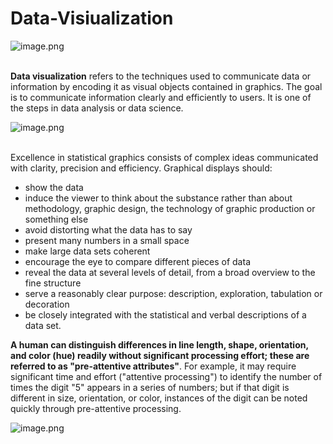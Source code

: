 # Data-Visiualization

![image.png](https://www.columnfivemedia.com/wp-content/uploads/2018/03/How-to-use-data-visualization-report-design.png)<br><br>

__Data visualization__ refers to the techniques used to communicate data or information by encoding it as visual objects contained in graphics. The goal is to communicate information clearly and efficiently to users. It is one of the steps in data analysis or data science.

![image.png](https://media.springernature.com/full/nature-static/assets/v1/image-assets/520292a-i1.jpg)<br><br>

Excellence in statistical graphics consists of complex ideas communicated with clarity, precision and efficiency. Graphical displays should:
* show the data
* induce the viewer to think about the substance rather than about methodology, graphic design, the technology of graphic production or    something else
* avoid distorting what the data has to say
* present many numbers in a small space
* make large data sets coherent
* encourage the eye to compare different pieces of data
* reveal the data at several levels of detail, from a broad overview to the fine structure
* serve a reasonably clear purpose: description, exploration, tabulation or decoration
* be closely integrated with the statistical and verbal descriptions of a data set.

__A human can distinguish differences in line length, shape, orientation, and color (hue) readily without significant processing effort; these are referred to as "pre-attentive attributes"__. For example, it may require significant time and effort ("attentive processing") to identify the number of times the digit "5" appears in a series of numbers; but if that digit is different in size, orientation, or color, instances of the digit can be noted quickly through pre-attentive processing.

![image.png](https://cdn-images-1.medium.com/max/2600/1*EwU1RnookEMFSfaCX-CQdA.png)<br><br>
